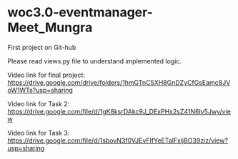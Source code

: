 # woc3.0-eventmanager-Meet_Mungra
First project on Git-hub

Please read views.py file to understand implemented logic.

Video link for final project: https://drive.google.com/drive/folders/1hmGTnC5XH8GnDZyCfGsEamc8JVoW1WTs?usp=sharing

Video link for Task 2:  https://drive.google.com/file/d/1gK8ksrDAkc9J_DExPHx2sZ41N6Iv5Jwy/view

Video link for Task 3:  https://drive.google.com/file/d/1sbovN3f0VJEvFIfYeETalFxljBO39ziz/view?usp=sharing


